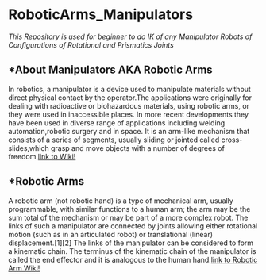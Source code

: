 # RoboticArms_Manipulators
*This Repository is used for beginner to do IK  of any Manipulator Robots of Configurations of  Rotational and Prismatics Joints*

## *About Manipulators AKA Robotic Arms
In robotics, a manipulator is a device used to manipulate materials without direct physical contact by the operator.The applications were originally for dealing with radioactive or biohazardous materials, using robotic arms, or they were used in inaccessible places. In more recent developments they have been used in diverse range of applications including welding automation,robotic surgery and in space. It is an arm-like mechanism that consists of a series of segments, usually sliding or jointed called cross-slides,which grasp and move objects with a number of degrees of freedom.[link to Wiki!](https://en.wikipedia.org/wiki/Manipulator_(device))
## *Robotic Arms
A robotic arm (not robotic hand) is a type of mechanical arm, usually programmable, with similar functions to a human arm; the arm may be the sum total of the mechanism or may be part of a more complex robot. The links of such a manipulator are connected by joints allowing either rotational motion (such as in an articulated robot) or translational (linear) displacement.[1][2] The links of the manipulator can be considered to form a kinematic chain. The terminus of the kinematic chain of the manipulator is called the end effector and it is analogous to the human hand.[link to Robotic Arm Wiki!](https://en.wikipedia.org/wiki/Robotic_arm)

